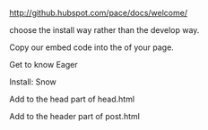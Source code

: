 http://github.hubspot.com/pace/docs/welcome/

choose the install way rather than the develop way.

Copy our embed code into the <head> of your page. 

<script src="//fast.eager.io/GqlikMOv07.js"></script>

Get to know Eager

Install:
Snow


Add to the head part of head.html
<!--page load progress bar from Eager-->
<script src="//fast.eager.io/GqlikMOv07.js"></script>
<!--Snow from Eager-->
<script src="//fast.eager.io/GqlikMOv07.js"></script>

Add to the header part of post.html 
	<script src="//fast.eager.io/GqlikMOv07.js"></script>
